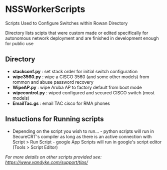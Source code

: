 # NSSWorkerScripts
Scripts Used to Configure Switches within Rowan Directory

Directory lists scipts that were custom made or edited specifically for autonomous network deployment and are finished in development enough for public use

## Directory
- **stackconf.py**    : set stack order for initial switch configuration
- **wipe3560.py**     : wipe a CISCO 3560 (and some other models) from rommon and abuse password recovery
- **WipeAP.py**       : wipe Aruba AP to factory default from boot mode
- **wipecontrol.py**  : wiped configured and secured CISCO switch (most models)
- **EmailTac.gs**     : email TAC cisco for RMA phones

## Instuctions for Running scripts 

- Depending on the script you wish to run...
      - python scripts will run in SecureCRT's compiler as long as there is an active connection with Script > Run Script
      - google App Scripts will run in google's script editor (Tools > Script Editor)

*For more details on other scripts provided see: https://www.vandyke.com/support/tips/*
